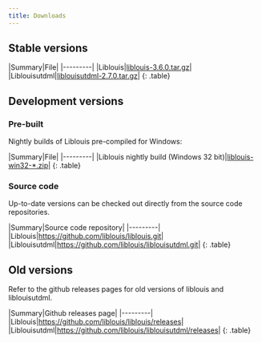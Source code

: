 ```yaml
---
title: Downloads
---
```


## Stable versions

|Summary|File|
|---------|
|Liblouis|[liblouis-3.6.0.tar.gz](https://github.com/liblouis/liblouis/releases/download/v3.6.0/liblouis-3.6.0.tar.gz)|
|Liblouisutdml|[liblouisutdml-2.7.0.tar.gz](https://github.com/liblouis/liblouisutdml/archive/v2.7.0.tar.gz)|
{: .table}


## Development versions

### Pre-built

Nightly builds of Liblouis pre-compiled for Windows:

|Summary|File|
|---------|
|Liblouis nightly build (Windows 32 bit)|[liblouis-win32-*.zip](https://github.com/liblouis/liblouis/releases/tag/snapshot)|
{: .table}

### Source code

Up-to-date versions can be checked out directly from the source code repositories.

|Summary|Source code repository|
|---------|
|Liblouis|<https://github.com/liblouis/liblouis.git>|
|Liblouisutdml|<https://github.com/liblouis/liblouisutdml.git>|
{: .table}

## Old versions

Refer to the github releases pages for old versions of liblouis and liblouisutdml.

|Summary|Github releases page|
|---------|
|Liblouis|<https://github.com/liblouis/liblouis/releases>|
|Liblouisutdml|<https://github.com/liblouis/liblouisutdml/releases>|
{: .table}
